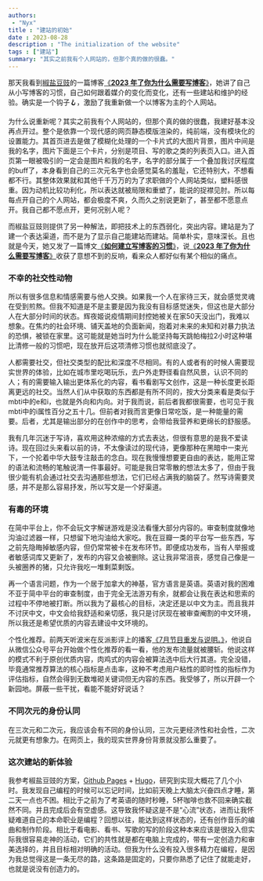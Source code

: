 ```yaml
---
authors:
 - "Nyx"
title : "建站的初始"
date : 2023-08-28
description : "The initialization of the website"
tags : ["建站"]
summary: "其实之前我有个人网站的，但那个真的做的很蠢。"
---
```

那天我看到[椒盐豆豉](https://blog.douchi.space/)的一篇博客[《**2023 年了你为什么需要写博客**》](https://blog.douchi.space/2023-why-you-need-a-blog/#gsc.tab=0)，她讲了自己从小写博客的习惯，自己如何跟着媒介的变化而变化，还有一些建站和维护的经验。确实是一个钩子🪝，激励了我重新做一个以博客为主的个人网站。

为什么说重新呢？其实之前我有个人网站的，但那个真的做的很蠢，我建好基本没再点开过。整个是依靠一个现代感的网页静态模版渲染的，纯前端，没有模块化的设置能力。其首页进去是做了模糊化处理的一个卡片式的大图片背景，图片中间是我的名字，图片下面是三个卡片，分别是项目、写的歌之类的列表页入口。进入首页第一眼被吸引的一定会是图片和我的名字，名字的部分属于一个叠加我讨厌程度的buff了，本身看到自己的三次元名字也会感觉莫名的羞耻，它还特别大，不想看都不行。其整体效果就和其他千千万万的为了求职做的个人网站类似，塑料感很重。因为动机比较功利化，所以表达就被局限和重塑了，能说的捉襟见肘。所以每每点开自己的个人网站，都会极度不爽，久而久之别说更新了，甚至都不愿意点开。我自己都不愿点开，更何况别人呢？

而椒盐豆豉则提供了另一种解法，即把技术上的东西弱化，突出内容。建站是为了建一个表达渠道，而不是为了显示自己能建站而建站。简单朴实，意味深长。且也就是今天，她又发了一篇博文[《**如何建立写博客的习惯**》](https://blog.douchi.space/keep-blogging/#gsc.tab=0)，说[《**2023 年了你为什么需要写博客**》](https://blog.douchi.space/2023-why-you-need-a-blog/#gsc.tab=0)收获了意想不到的反响，看来众人都好似有某个相似的痛点。

### 不幸的社交性动物

所以有很多信息和情感需要与他人交换。如果我一个人在家待三天，就会感觉灵魂在受到煎熬。但我不知道是不是主要是因为我没有目标感觉迷失，但这也是大部分人在大部分时间的状态。辉夜姬说疫情期间封控她被关在家50天没出门，我难以想象。在焦灼的社会环境、铺天盖地的负面新闻，抱着对未来的未知和对暴力执法的恐惧，被锁在家里。这可能就是她当时为什么能坚持每天跳帕梅拉2小时这种堪比清修一般的习惯吧，现在放开后这项清修习惯也就彻底没了。

人都需要社交，但社交类型的配比和深度不尽相同。有的人或者有的时候人需要现实世界的体验，比如在城市里吃喝玩乐，去户外走野径看自然风景，认识不同的人；有的需要输入输出更体系化的内容，看书看剧写文创作，这是一种长度更长距离更远的社交。当然人们从中获取的东西都是有所不同的，按大分类来看是类似于mbti中的e和i，也就是外向和内向。对于我而说，前后者我都很需要，也可见于我mbti中的i属性百分之五十几。但前者对我而言更像日常吃饭，是一种能量的需要。后者，尤其是输出部分的在创作中的思考，会带给我营养和更绵长的舒服感。

我有几年沉迷于写诗，喜欢用这种浓缩的方式去表达，但很有意思的是我不爱读诗。现在回过头来看以前的诗，不太像读过的现代诗，更像那种在黑暗中一束光下，一个抡着中华大鼓专注敲击的念白。现在我慢慢想要更自由的表达，能用正常的语法和流畅的笔触说清一件事最好。可能是我日常零散的想法太多了，但由于我很少能有机会通过社交去沟通那些想法，它们已经占满我的脑袋了。然写诗需要灵感，并不是那么容易抒发，所以写文是一个好渠道。

### 有毒的环境

在简中平台上，你不会玩文字解谜游戏是没法看懂大部分内容的。审查制度就像地沟油过滤器一样，只想留下地沟油给大家吃。我在豆瓣一类的平台写一些东西，写之前先隐晦掉敏感内容，但仍常常被卡在发布环节。即便成功发布，当有人举报或者敏感词库又更新了，发布的内容又会被删除。这让我非常沮丧，感觉自己像是一头被圈养的猪，只允许我吃一堆剩菜剩饭。

再一个语言问题，作为一个居于加拿大的神基，官方语言是英语。英语对我的困难不亚于简中平台的审查制度，由于完全无法游刃有余，就都会让我在表达和思索的过程中不停地被打断。所以我为了最核心的目标，决定还是以中文为主。而且我并不讨厌中文，中文会给我舒适和亲切感，我只是讨厌现在被审查阉割的中文环境，所以我还是希望优质的内容去建设中文环境的。

个性化推荐。前两天听波米在反派影评上的播客[《7月节目重发与说明。》](https://mp.weixin.qq.com/s/Hz-ZMg2crB1d7YMdhxiBbQ)，他说自从微信公众号平台开始做个性化推荐的看一看，他的发布流量就被腰斩。他说这样的模式不利于原创优质内容，肉鸡式的内容会被算法选中后大行其道。完全没错，毕竟通常推荐算法的核心指标是点击率，这种不考虑用户粘性的即时性的指标作为评估指标，自然会得到无数堆砌关键词但无内容的东西。我受够了，所以开辟一个新园地。屏蔽一些干扰，看能不能好好说话？

### 不同次元的身份认同

在三次元和二次元，我应该会有不同的身份认同，三次元更经济性和社会性，二次元就更有想象力。在网页上，我的现实世界身份背景就没那么重要了。

### 这次建站的新体验

我参考椒盐豆豉的方案，[Github Pages](https://pages.github.com/) + [Hugo](https://gohugo.io/)，研究到实现大概花了几个小时。我发现自己编程的时候可以忘记时间，比如前天晚上大脑太兴奋四点才睡，第二天一点也不困。相比于之前为了考英语的随时秒睡，5杯咖啡也救不回来确实截然不同。并且完成后会有空虚感。这导致我怀疑这是不是“心流”状态，进而让我怀疑难道自己的本命职业是编程？回想以往，能达到这样状态的，还有创作音乐的编曲和制作阶段。相比于看电影、看书、写歌的写的阶段这种本来应该是很投入但实际我很容易走神的活动，它们的共性就是都在电脑上完成的，带有一定创造力和审美选择的，并且目标相对明确的活动。但我为什么没有投入很多精力在编程，是因为我总觉得这是一条无尽的路，这条路是固定的，只要你熟悉了记住了就能走好，也就是说没有创造力的。